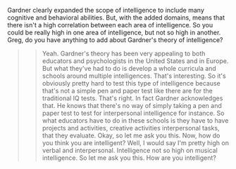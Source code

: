 Gardner clearly expanded the scope of intelligence to include many cognitive
and behavioral abilities. But, with the added domains, means that there isn't a
high correlation between each area of intelligence. So you could be really high
in one area of intelligence, but not so high in another. Greg, do you have
anything to add about Gardner's theory of intelligence?
>> Yeah. Gardner's theory has been very appealing to both educators and
psychologists in the United States and in Europe. But what they've had to do is
develop a whole curricula and schools around multiple intelligences.
>> That's interesting. So it's obviously pretty hard to test this type of
intelligence because that's not a simple pen and paper test like there are for
the traditional IQ tests.
>> That's right. In fact Gardner acknowledges that. He knows that there's no way
of simply taking a pen and paper test to test for interpersonal intelligence
for instance. So what educators have to do in these schools is they have to
have projects and activities, creative activities interpersonal tasks, that
they evaluate.
>> Okay, so let me ask you this. Now, how do you think you are intelligent?
>> Well, I would say I'm pretty high on verbal and interpersonal.
>> Intelligence not so high on musical intelligence.
>> So let me ask you this. How are you intelligent?
